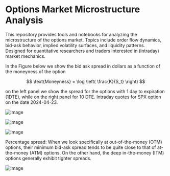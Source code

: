 # Options Market Microstructure Analysis

This repository provides tools and notebooks for analyzing the microstructure of the options market. Topics include order flow dynamics, bid-ask behavior, implied volatility surfaces, and liquidity patterns. Designed for quantitative researchers and traders interested in (intraday) market mechanics.

In the Figure below we show the bid ask spread in dollars as a function of the moneyness of the option

$$ \text{Moneyness} = \log \left( \frac{K}{S_t} \right) $$ 

on the left panel we show the spread for the options with 1 day to expiration (1DTE), while on the right panel for 10 DTE. Intraday quotes for SPX option on the date 2024-04-23.




![image](https://github.com/user-attachments/assets/c9c0b77d-a5c0-44d1-8a7f-7958e5f4cca7)

![image](https://github.com/user-attachments/assets/07c18612-9fce-495e-a2b7-6850540a917e)

![image](https://github.com/user-attachments/assets/f0aed7c9-0970-4995-be4c-fd201f54b367)



Percentage spread: When we look specifically at out-of-the-money (OTM) options, their minimum bid-ask spread tends to be quite close to that of at-the-money (ATM) options. On the other hand, the deep in-the-money (ITM) options generally exhibit tighter spreads.



![image](https://github.com/user-attachments/assets/179347c1-726c-499e-a268-0731b3f7bdc2)







